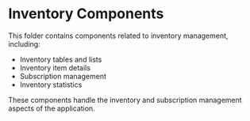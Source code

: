# Inventory Components

This folder contains components related to inventory management, including:

- Inventory tables and lists
- Inventory item details
- Subscription management
- Inventory statistics

These components handle the inventory and subscription management aspects of the application.
